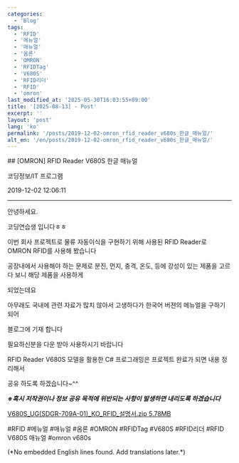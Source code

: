 ```yaml
---
categories:
  - 'Blog'
tags:
  - 'RFID'
  - '메뉴얼'
  - '매뉴얼'
  - '옴론'
  - 'OMRON'
  - 'RFIDTag'
  - 'V680S'
  - 'RFID리더'
  - 'RFID'
  - 'omron'
last_modified_at: '2025-05-30T16:03:55+09:00'
title: '[2025-08-13] - Post'
excerpt: ''
layout: 'post'
lang: 'ko'
permalink: '/posts/2019-12-02-omron_rfid_reader_v680s_한글_매뉴얼/'
alt_en: '/en/posts/2019-12-02-omron_rfid_reader_v680s_한글_매뉴얼/'
---
```


<div class="lang-panel lang-ko" lang="ko">
## [OMRON] RFID Reader V680S 한글 매뉴얼

코딩정보/IT 프로그램

2019-12-02 12:06:11

* * *

안녕하세요.

코딩연습생 입니다ㅎㅎ

이번 회사 프로젝트로 물류 자동이식을 구현하기 위해 사용된 RFID Reader로 OMRON RFID를 사용해 봤습니다

공장내에서 사용해야 하는 문제로 분진, 먼지, 충격, 온도, 등에 강성이 있는 제품을 고르다 보니 해당 제품을 사용하게

되었는데요

아무래도 국내에 관련 자료가 많치 않아서 고생하다가 한국어 버젼의 메뉴얼을 구하기 되어

블로그에 기재 합니다

필요하신분을 다운 받아 사용하시기 바랍니다

RFID Reader V680S 모델을 활용한 C# 프로그래밍은 프로젝트 완료가 되면 내용 정리해서

공유 하도록 하겠습니다~^^

_**※혹시 저작권이나 정보 공유 목적에 위반되는 사항이 발생하면 내리도록 하겠습니다**_

[ V680S_UG(SDGR-709A-01)_KO_RFID_설명서.zip 5.78MB
](./file/V680S_UG\(SDGR-709A-01\)_KO_RFID_설명서.zip)

  

#RFID #메뉴얼 #매뉴얼 #옴론 #OMRON #RFIDTag #V680S #RFID리더 #RFID V680S 매뉴얼 #omron
v680s


</div>
<div class="lang-panel lang-en" lang="en">
(*No embedded English lines found. Add translations later.*)

</div>
